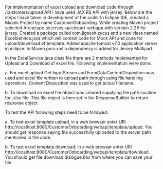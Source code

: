 For implementation of excel upload and download code through /customers/upload API
I have used JAX RS API with jersey.
Below are the steps I have taken in development of the code.
In Eclipse IDE, created a Maven Project by name CustomerOnboarding.
While creating Maven project selected Archetype as jersey-quickstart-webapp with version 2.26 for jersey.
Created a package called com.jignesh.zycus and a new class named ExcelService.java which will contain code for
Mock API and code for upload/download of template.
Added apache tomcat v7.0 application server in eclipse.
In Maven pom.xml a dependency is added for Jersey Multipart.


 In the ExcelService.java class file there are 2 methods implemented for Upload and Download of excel file. Following implementation were done:

a. For excel upload Get InputStream and FormDataContentDisposition was used and excel file written to upload path through using file handling operations.
   Content Disposition was used to get actual filename.

b. To download an excel file object was creared supplying file path location for .xlsx file. This file object is then set in the ResponseBuilder to return response object.


To test the API following steps need to be followed:

a. To test excel template upload, in a web browser enter URI http://localhost:8080/CustomerOnboarding/webapi/template/upload.
    You should get response saying file successfully uploaded to the server path mentioned in the code.

b. To test excel template download, in a web browser enter URI http://localhost:8080/CustomerOnboarding/webapi/template/download.
   You should get file download dialogue box from where you can save your file.

